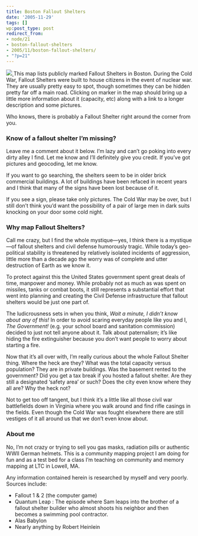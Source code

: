 ```yaml
---
title: Boston Fallout Shelters
date: '2005-11-29'
tags: []
wp:post_type: post
redirect_from:
- node/21
- boston-fallout-shelters
- 2005/11/boston-fallout-shelters/
- "?p=21"
---
```


[ ![](http://static.flickr.com/26/60147098_db41ed6e01_t.jpg) ](http://flickr.com/photos/atomicworkshop/60147098/in/set-1299749) This map lists publicly marked Fallout Shelters in Boston. During the Cold War, Fallout Shelters were built to house citizens in the event of nuclear war. They are usually pretty easy to spot, though sometimes they can be hidden pretty far off a main road. Clicking on marker in the map should bring up a little more information about it (capacity, etc) along with a link to a longer description and some pictures.

Who knows, there is probably a Fallout Shelter right around the corner from you.

### Know of a fallout shelter I’m missing?

Leave me a comment about it below. I’m lazy and can’t go poking into every dirty alley I find. Let me know and I’ll definitely give you credit. If you’ve got pictures and geocoding, let me know.

If you want to go searching, the shelters seem to be in older brick commercial buildings. A lot of buildings have been refaced in recent years and I think that many of the signs have been lost because of it.

If you see a sign, please take only pictures. The Cold War may be over, but I still don’t think you’d want the possibility of a pair of large men in dark suits knocking on your door some cold night.

### Why map Fallout Shelters?

Call me crazy, but I find the whole mystique—yes, I think there is a mystique—of fallout shelters and civil defense humorously tragic. While today’s geo-political stability is threatened by relatively isolated incidents of aggression, little more than a decade ago the worry was of complete and utter destruction of Earth as we know it.

To protect against this the United States government spent great deals of time, manpower and money. While probably not as much as was spent on missiles, tanks or combat boots, it still represents a substantial effort that went into planning and creating the Civil Defense infrastructure that fallout shelters would be just one part of.

The ludicrousness sets in when you think, _Wait a minute, I didn’t know about any of this!_ In order to avoid scaring everyday people like you and I, _The Government!_ (e.g. your school board and sanitation commission) decided to just not tell anyone about it. Talk about paternalism; it’s like hiding the fire extinguisher because you don’t want people to worry about starting a fire.

Now that it’s all over with, I’m really curious about the whole Fallout Shelter thing. Where the heck are they? What was the total capacity versus population? They are in private buildings. Was the basement rented to the government? Did you get a tax break if you hosted a fallout shelter. Are they still a designated ‘safety area’ or such? Does the city even know where they all are? Why the heck not?

Not to get too off tangent, but I think it’s a little like all those civil war battlefields down in Virginia where you walk around and find rifle casings in the fields. Even though the Cold War was fought elsewhere there are still vestiges of it all around us that we don’t even know about.

### About me

No, I’m not crazy or trying to sell you gas masks, radiation pills or authentic WWII German helmets. This is a community mapping project I am doing for fun and as a test bed for a class I’m teaching on community and memory mapping at LTC in Lowell, MA.

Any information contained herein is researched by myself and very poorly. Sources include:

- Fallout 1 & 2 (the computer game)
- Quantum Leap : The episode where Sam leaps into the brother of a fallout shelter builder who almost shoots his neighbor and then becomes a swimming pool contractor.
- Alas Babylon
- Nearly anything by Robert Heinlein
